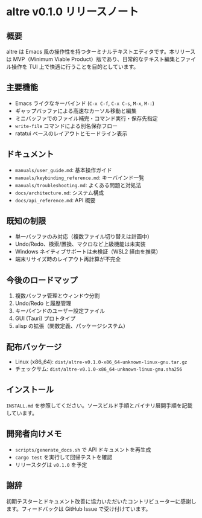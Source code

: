 # altre v0.1.0 リリースノート

## 概要
altre は Emacs 風の操作性を持つターミナルテキストエディタです。本リリースは MVP（Minimum Viable Product）版であり、日常的なテキスト編集とファイル操作を TUI 上で快適に行うことを目的としています。

## 主要機能
- Emacs ライクなキーバインド (`C-x C-f`, `C-x C-s`, `M-x`, `M-:`)
- ギャップバッファによる高速なカーソル移動と編集
- ミニバッファでのファイル補完・コマンド実行・保存先指定
- `write-file` コマンドによる別名保存フロー
- ratatui ベースのレイアウトとモードライン表示

## ドキュメント
- `manuals/user_guide.md`: 基本操作ガイド
- `manuals/keybinding_reference.md`: キーバインド一覧
- `manuals/troubleshooting.md`: よくある問題と対処法
- `docs/architecture.md`: システム構成
- `docs/api_reference.md`: API 概要

## 既知の制限
- 単一バッファのみ対応（複数ファイル切り替えは計画中）
- Undo/Redo、検索/置換、マクロなど上級機能は未実装
- Windows ネイティブサポートは未検証（WSL2 経由を推奨）
- 端末リサイズ時のレイアウト再計算が不完全

## 今後のロードマップ
1. 複数バッファ管理とウィンドウ分割
2. Undo/Redo と履歴管理
3. キーバインドのユーザー設定ファイル
4. GUI (Tauri) プロトタイプ
5. alisp の拡張（関数定義、パッケージシステム）

## 配布パッケージ
- Linux (x86_64): `dist/altre-v0.1.0-x86_64-unknown-linux-gnu.tar.gz`
- チェックサム: `dist/altre-v0.1.0-x86_64-unknown-linux-gnu.sha256`

## インストール
`INSTALL.md` を参照してください。ソースビルド手順とバイナリ展開手順を記載しています。

## 開発者向けメモ
- `scripts/generate_docs.sh` で API ドキュメントを再生成
- `cargo test` を実行して回帰テストを確認
- リリースタグは `v0.1.0` を予定

## 謝辞
初期テスターとドキュメント改善に協力いただいたコントリビューターに感謝します。フィードバックは GitHub Issue で受け付けています。
